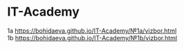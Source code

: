 # IT-Academy
1a https://bohidaeva.github.io/IT-Academy/№1a/vizbor.html <br>
1b https://bohidaeva.github.io/IT-Academy/№1b/vizbor.html
